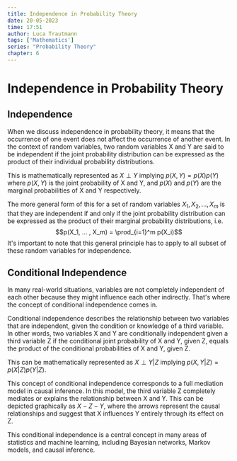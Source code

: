 ```yaml
---
title: Independence in Probability Theory
date: 20-05-2023
time: 17:51
author: Luca Trautmann
tags: ['Mathematics']
series: "Probability Theory"
chapter: 6
---
```


# Independence in Probability Theory
## Independence

When we discuss independence in probability theory, it means that the occurrence of one event does not affect the occurrence of another event. In the context of random variables, two random variables X and Y are said to be independent if the joint probability distribution can be expressed as the product of their individual probability distributions.

This is mathematically represented as $X \perp Y$ implying $p(X,Y) = p(X)p(Y)$ where $p(X,Y)$ is the joint probability of X and Y, and $p(X)$ and $p(Y)$ are the marginal probabilities of X and Y respectively.

The more general form of this for a set of random variables $X_1, X_2, ..., X_m$ is that they are independent if and only if the joint probability distribution can be expressed as the product of their marginal probability distributions, i.e. $$p(X_1, ... , X_m) = \prod_{i=1}^m p(X_i)$$It's important to note that this general principle has to apply to all subset of these random variables for independence. 

## Conditional Independence

In many real-world situations, variables are not completely independent of each other because they might influence each other indirectly. That's where the concept of conditional independence comes in.

Conditional independence describes the relationship between two variables that are independent, given the condition or knowledge of a third variable. In other words, two variables X and Y are conditionally independent given a third variable Z if the conditional joint probability of X and Y, given Z, equals the product of the conditional probabilities of X and Y, given Z.

This can be mathematically represented as $X \perp Y | Z$ implying $p(X,Y|Z) = p(X|Z)p(Y|Z)$.

This concept of conditional independence corresponds to a full mediation model in causal inference. In this model, the third variable Z completely mediates or explains the relationship between X and Y. This can be depicted graphically as $X - Z - Y$, where the arrows represent the causal relationships and suggest that X influences Y entirely through its effect on Z.

This conditional independence is a central concept in many areas of statistics and machine learning, including Bayesian networks, Markov models, and causal inference.